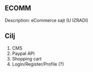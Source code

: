 ## ECOMM
Description: eCommerce sajt (U IZRADI)
## Cilj 
1. CMS
2. Paypal API
3. Shopping cart
4. Login/Register/Profile (?)

